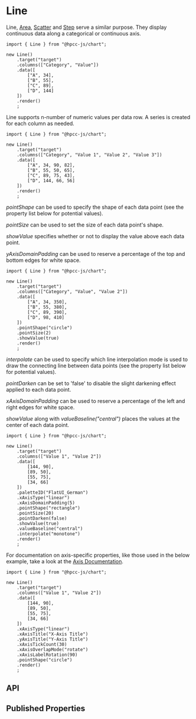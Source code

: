 # Line

<!--meta
{
    "id": 10381,
    "name": "Line",
    "kind": 128,
    "kindString": "Class",
    "flags": {
        "isExported": true
    },
    "sources": [
        {
            "fileName": "Line.ts",
            "line": 5,
            "character": 17
        }
    ],
    "extendedTypes": [
        {
            "type": "reference",
            "name": "Scatter",
            "id": 1482
        }
    ],
    "folder": "packages/chart"
}
-->

Line, [Area](./Area.md), [Scatter](./Scatter.md) and [Step](./Step.md) serve a similar purpose. They display continuous data along a categorical or continuous axis.

```sample-code
import { Line } from "@hpcc-js/chart";

new Line()
    .target("target")
    .columns(["Category", "Value"])
    .data([
        ["A", 34],
        ["B", 55],
        ["C", 89],
        ["D", 144]
    ])
    .render()
    ;
```

Line supports n-number of numeric values per data row. A series is created for each column as needed. 

```sample-code
import { Line } from "@hpcc-js/chart";

new Line()
    .target("target")
    .columns(["Category", "Value 1", "Value 2", "Value 3"])
    .data([
        ["A", 34, 90, 82],
        ["B", 55, 50, 65],
        ["C", 89, 75, 43],
        ["D", 144, 66, 56]
    ])
    .render()
    ;
```

_pointShape_ can be used to specify the shape of each data point (see the property list below for potential values).

_pointSize_ can be used to set the size of each data point's shape.

_showValue_ specifies whether or not to display the value above each data point.

_yAxisDomainPadding_ can be used to reserve a percentage of the top and bottom edges for white space.

```sample-code
import { Line } from "@hpcc-js/chart";

new Line()
    .target("target")
    .columns(["Category", "Value", "Value 2"])
    .data([
        ["A", 34, 350],
        ["B", 55, 380],
        ["C", 89, 390],
        ["D", 98, 410]
    ])
    .pointShape("circle")
    .pointSize(2)
    .showValue(true)
    .render()
    ;
```

_interpolate_ can be used to specify which line interpolation mode is used to draw the connecting line between data points (see the property list below for potential values).

_pointDarken_ can be set to 'false' to disable the slight darkening effect applied to each data point.

_xAxisDomainPadding_ can be used to reserve a percentage of the left and right edges for white space.

_showValue_ along with _valueBaseline("central")_ places the values at the center of each data point.

```sample-code
import { Line } from "@hpcc-js/chart";

new Line()
    .target("target")
    .columns(["Value 1", "Value 2"])
    .data([
        [144, 90],
        [89, 50],
        [55, 75],
        [34, 66]
    ])
    .paletteID("FlatUI_German")
    .xAxisType("linear")
    .xAxisDomainPadding(5)
    .pointShape("rectangle")
    .pointSize(20)
    .pointDarken(false)
    .showValue(true)
    .valueBaseline("central")
    .interpolate("monotone")
    .render()
    ;
```

For documentation on axis-specific properties, like those used in the below example, take a look at the [Axis Documentation](./XYAxis.md).

```sample-code
import { Line } from "@hpcc-js/chart";

new Line()
    .target("target")
    .columns(["Value 1", "Value 2"])
    .data([
        [144, 90],
        [89, 50],
        [55, 75],
        [34, 66]
    ])
    .xAxisType("linear")
    .xAxisTitle("X-Axis Title")
    .yAxisTitle("Y-Axis Title")
    .xAxisTickCount(30)
    .xAxisOverlapMode("rotate")
    .xAxisLabelRotation(90)
    .pointShape("circle")
    .render()
    ;
```

## API

## Published Properties
```@hpcc-js/chart:Line
```
